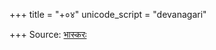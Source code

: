 +++
title = "+०४"
unicode_script = "devanagari"

+++
Source: [भास्करः](https://archive.org/details/taittiriya/taittiriya_aranyaka_bhaskara_01/page/n329/mode/1up?view=theater)
